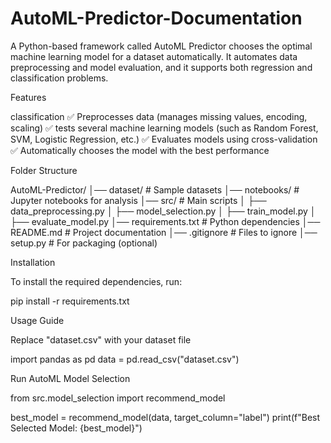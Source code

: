 # AutoML-Predictor-Documentation
A Python-based framework called AutoML Predictor chooses the optimal machine learning model for a dataset automatically. It automates data preprocessing and model evaluation, and it supports both regression and classification problems.

Features

classification ✅ Preprocesses data (manages missing values, encoding, scaling) ✅ tests several machine learning models (such as Random Forest, SVM, Logistic Regression, etc.) ✅ Evaluates models using cross-validation ✅ Automatically chooses the model with the best performance

Folder Structure


AutoML-Predictor/
│── dataset/             # Sample datasets
│── notebooks/           # Jupyter notebooks for analysis
│── src/                 # Main scripts
│   ├── data_preprocessing.py
│   ├── model_selection.py
│   ├── train_model.py
│   ├── evaluate_model.py
│── requirements.txt     # Python dependencies
│── README.md            # Project documentation
│── .gitignore           # Files to ignore
│── setup.py             # For packaging (optional)


Installation

To install the required dependencies, run:

pip install -r requirements.txt

Usage Guide

Replace "dataset.csv" with your dataset file

import pandas as pd
data = pd.read_csv("dataset.csv")


Run AutoML Model Selection

from src.model_selection import recommend_model

best_model = recommend_model(data, target_column="label")
print(f"Best Selected Model: {best_model}")


